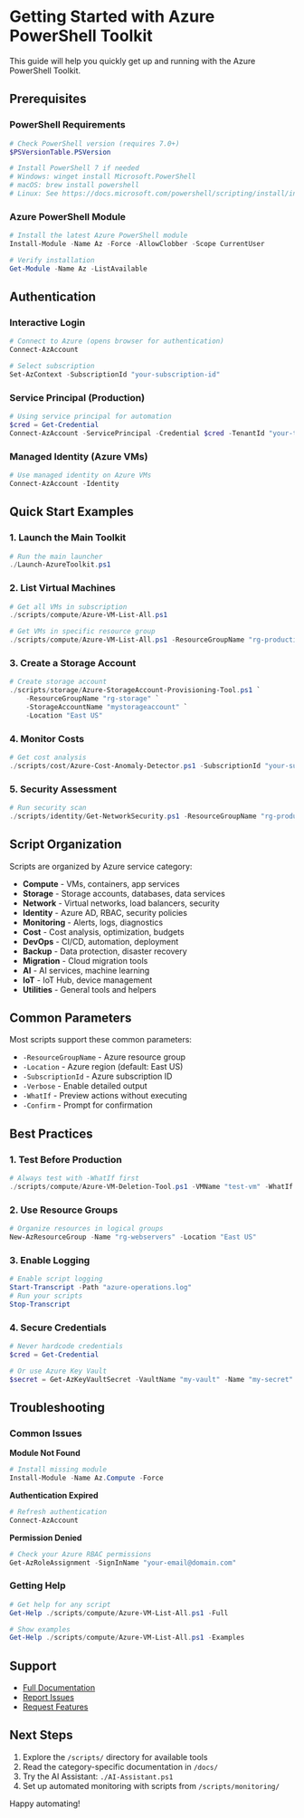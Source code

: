 # Getting Started with Azure PowerShell Toolkit

This guide will help you quickly get up and running with the Azure PowerShell Toolkit.

## Prerequisites

### PowerShell Requirements

```powershell
# Check PowerShell version (requires 7.0+)
$PSVersionTable.PSVersion

# Install PowerShell 7 if needed
# Windows: winget install Microsoft.PowerShell
# macOS: brew install powershell
# Linux: See https://docs.microsoft.com/powershell/scripting/install/installing-powershell-linux
```

### Azure PowerShell Module

```powershell
# Install the latest Azure PowerShell module
Install-Module -Name Az -Force -AllowClobber -Scope CurrentUser

# Verify installation
Get-Module -Name Az -ListAvailable
```

## Authentication

### Interactive Login

```powershell
# Connect to Azure (opens browser for authentication)
Connect-AzAccount

# Select subscription
Set-AzContext -SubscriptionId "your-subscription-id"
```

### Service Principal (Production)

```powershell
# Using service principal for automation
$cred = Get-Credential
Connect-AzAccount -ServicePrincipal -Credential $cred -TenantId "your-tenant-id"
```

### Managed Identity (Azure VMs)

```powershell
# Use managed identity on Azure VMs
Connect-AzAccount -Identity
```

## Quick Start Examples

### 1. Launch the Main Toolkit

```powershell
# Run the main launcher
./Launch-AzureToolkit.ps1
```

### 2. List Virtual Machines

```powershell
# Get all VMs in subscription
./scripts/compute/Azure-VM-List-All.ps1

# Get VMs in specific resource group
./scripts/compute/Azure-VM-List-All.ps1 -ResourceGroupName "rg-production"
```

### 3. Create a Storage Account

```powershell
# Create storage account
./scripts/storage/Azure-StorageAccount-Provisioning-Tool.ps1 `
    -ResourceGroupName "rg-storage" `
    -StorageAccountName "mystorageaccount" `
    -Location "East US"
```

### 4. Monitor Costs

```powershell
# Get cost analysis
./scripts/cost/Azure-Cost-Anomaly-Detector.ps1 -SubscriptionId "your-subscription-id"
```

### 5. Security Assessment

```powershell
# Run security scan
./scripts/identity/Get-NetworkSecurity.ps1 -ResourceGroupName "rg-production"
```

## Script Organization

Scripts are organized by Azure service category:

- **Compute** - VMs, containers, app services
- **Storage** - Storage accounts, databases, data services
- **Network** - Virtual networks, load balancers, security
- **Identity** - Azure AD, RBAC, security policies
- **Monitoring** - Alerts, logs, diagnostics
- **Cost** - Cost analysis, optimization, budgets
- **DevOps** - CI/CD, automation, deployment
- **Backup** - Data protection, disaster recovery
- **Migration** - Cloud migration tools
- **AI** - AI services, machine learning
- **IoT** - IoT Hub, device management
- **Utilities** - General tools and helpers

## Common Parameters

Most scripts support these common parameters:

- `-ResourceGroupName` - Azure resource group
- `-Location` - Azure region (default: East US)
- `-SubscriptionId` - Azure subscription ID
- `-Verbose` - Enable detailed output
- `-WhatIf` - Preview actions without executing
- `-Confirm` - Prompt for confirmation

## Best Practices

### 1. Test Before Production

```powershell
# Always test with -WhatIf first
./scripts/compute/Azure-VM-Deletion-Tool.ps1 -VMName "test-vm" -WhatIf
```

### 2. Use Resource Groups

```powershell
# Organize resources in logical groups
New-AzResourceGroup -Name "rg-webservers" -Location "East US"
```

### 3. Enable Logging

```powershell
# Enable script logging
Start-Transcript -Path "azure-operations.log"
# Run your scripts
Stop-Transcript
```

### 4. Secure Credentials

```powershell
# Never hardcode credentials
$cred = Get-Credential

# Or use Azure Key Vault
$secret = Get-AzKeyVaultSecret -VaultName "my-vault" -Name "my-secret"
```

## Troubleshooting

### Common Issues

**Module Not Found**

```powershell
# Install missing module
Install-Module -Name Az.Compute -Force
```

**Authentication Expired**

```powershell
# Refresh authentication
Connect-AzAccount
```

**Permission Denied**

```powershell
# Check your Azure RBAC permissions
Get-AzRoleAssignment -SignInName "your-email@domain.com"
```

### Getting Help

```powershell
# Get help for any script
Get-Help ./scripts/compute/Azure-VM-List-All.ps1 -Full

# Show examples
Get-Help ./scripts/compute/Azure-VM-List-All.ps1 -Examples
```

## Support

- [Full Documentation](./docs/)
- [Report Issues](https://github.com/wesellis/TECH-Azure-PowerShell-Toolkit-812-Scripts/issues)
- [Request Features](https://github.com/wesellis/TECH-Azure-PowerShell-Toolkit-812-Scripts/issues/new?template=feature_request.md)

## Next Steps

1. Explore the `/scripts/` directory for available tools
2. Read the category-specific documentation in `/docs/`
3. Try the AI Assistant: `./AI-Assistant.ps1`
4. Set up automated monitoring with scripts from `/scripts/monitoring/`

Happy automating! 